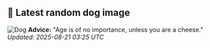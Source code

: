 ## 🐶 Latest random dog image
![Dog](https://images.dog.ceo/breeds/poodle-miniature/n02113712_1590.jpg)
**Advice:** "Age is of no importance, unless you are a cheese."
*Updated: 2025-08-21 03:25 UTC*
